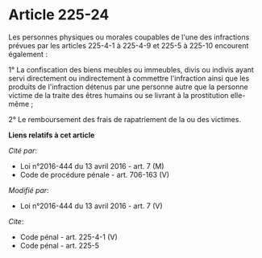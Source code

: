 # Article 225-24

Les personnes physiques ou morales coupables de l'une des infractions prévues par les articles 225-4-1 à 225-4-9 et 225-5 à
225-10 encourent également : 

1° La confiscation des biens meubles ou immeubles, divis ou indivis ayant servi directement ou indirectement à commettre
l'infraction ainsi que les produits de l'infraction détenus par une personne autre que la personne victime de la traite des
êtres humains ou se livrant à la prostitution elle-même ; 

2° Le remboursement des frais de rapatriement de la ou des victimes.

**Liens relatifs à cet article**

_Cité par_:

  - Loi n°2016-444 du 13 avril 2016 - art. 7 (M)
  - Code de procédure pénale - art. 706-163 (V)

_Modifié par_:

  - Loi n°2016-444 du 13 avril 2016 - art. 7 (V)

_Cite_:

  - Code pénal - art. 225-4-1 (V)
  - Code pénal - art. 225-5
